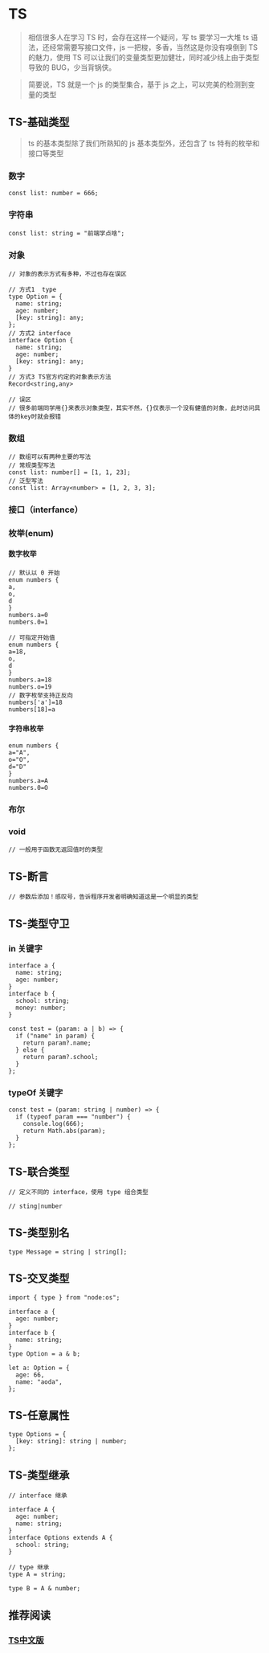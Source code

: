 # TS
> 相信很多人在学习 TS 时，会存在这样一个疑问，写 ts 要学习一大堆 ts 语法，还经常需要写接口文件，js 一把梭，多香，当然这是你没有嗅倒到 TS 的魅力，使用 TS 可以让我们的变量类型更加健壮，同时减少线上由于类型导致的 BUG，少当背锅侠。

> 简要说，TS 就是一个 js 的类型集合，基于 js 之上，可以完美的检测到变量的类型

## TS-基础类型

> ts 的基本类型除了我们所熟知的 js 基本类型外，还包含了 ts 特有的枚举和接口等类型

### 数字

```tsx
const list: number = 666;
```

### 字符串

```tsx
const list: string = "前端学点啥";
```

### 对象

```tsx
// 对象的表示方式有多种，不过也存在误区

// 方式1  type
type Option = {
  name: string;
  age: number;
  [key: string]: any;
};
// 方式2 interface
interface Option {
  name: string;
  age: number;
  [key: string]: any;
}
// 方式3 TS官方约定的对象表示方法
Record<string,any>

// 误区
// 很多前端同学用{}来表示对象类型，其实不然，{}仅表示一个没有健值的对象，此时访问具体的key时就会报错
```

### 数组

```tsx
// 数组可以有两种主要的写法
// 常规类型写法
const list: number[] = [1, 1, 23];
// 泛型写法
const list: Array<number> = [1, 2, 3, 3];
```
### 接口（interfance）

### 枚举(enum)

#### 数字枚举

```tsx
// 默认以 0 开始
enum numbers {
a,
o,
d
}
numbers.a=0
numbers.0=1

// 可指定开始值
enum numbers {
a=18,
o,
d
}
numbers.a=18
numbers.o=19
// 数字枚举支持正反向
numbers['a']=18
numbers[18]=a
```

#### 字符串枚举

```tsx
enum numbers {
a="A",
o="O",
d="D"
}
numbers.a=A
numbers.0=O
```

### 布尔

### void

```tsx
// 一般用于函数无返回值时的类型
```

## TS-断言

```tsx
// 参数后添加！感叹号，告诉程序开发者明确知道这是一个明显的类型
```

## TS-类型守卫

### in 关键字

```tsx
interface a {
  name: string;
  age: number;
}
interface b {
  school: string;
  money: number;
}

const test = (param: a | b) => {
  if ("name" in param) {
    return param?.name;
  } else {
    return param?.school;
  }
};
```

### typeOf 关键字

```tsx
const test = (param: string | number) => {
  if (typeof param === "number") {
    console.log(666);
    return Math.abs(param);
  }
};
```

## TS-联合类型

```tsx
// 定义不同的 interface，使用 type 组合类型

// sting|number
```

## TS-类型别名

```tsx
type Message = string | string[];
```

## TS-交叉类型

```tsx
import { type } from "node:os";

interface a {
  age: number;
}
interface b {
  name: string;
}
type Option = a & b;

let a: Option = {
  age: 66,
  name: "aoda",
};
```

## TS-任意属性

```tsx
type Options = {
  [key: string]: string | number;
};
```

## TS-类型继承

```tsx
// interface 继承

interface A {
  age: number;
  name: string;
}
interface Options extends A {
  school: string;
}

// type 继承
type A = string;

type B = A & number;
```
## 推荐阅读
### [TS中文版]((https://jkchao.github.io/typescript-book-chinese/))

